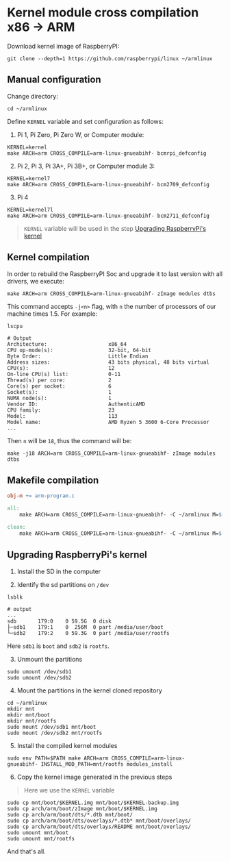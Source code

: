 # Kernel module cross compilation x86 -> ARM

Download kernel image of RaspberryPI:

```shell
git clone --depth=1 https://github.com/raspberrypi/linux ~/armlinux
```

## Manual configuration

Change directory:

```shell
cd ~/armlinux
```

Define `KERNEL` variable and set configuration as follows:

1. Pi 1, Pi Zero, Pi Zero W, or Computer module:

```shell
KERNEL=kernel
make ARCH=arm CROSS_COMPILE=arm-linux-gnueabihf- bcmrpi_defconfig
```

2. Pi 2, Pi 3, Pi 3A+, Pi 3B+, or Computer module 3:

```shell
KERNEL=kernel7
make ARCH=arm CROSS_COMPILE=arm-linux-gnueabihf- bcm2709_defconfig
```

3. Pi 4

```shell
KERNEL=kernel7l
make ARCH=arm CROSS_COMPILE=arm-linux-gnueabihf- bcm2711_defconfig
```

> `KERNEL` variable will be used in the step [Upgrading RaspberryPi's kernel](#Upgrading-RaspberryPis-kernel)

## Kernel compilation

In order to rebuild the RaspberryPI Soc and upgrade it to last version with all drivers, we execute:

```shell
make ARCH=arm CROSS_COMPILE=arm-linux-gnueabihf- zImage modules dtbs
```

This command accepts `-j<n>` flag, with `n` the number of processors of our machine times 1.5. For example:

```shell
lscpu

# Output
Architecture:                    x86_64
CPU op-mode(s):                  32-bit, 64-bit
Byte Order:                      Little Endian
Address sizes:                   43 bits physical, 48 bits virtual
CPU(s):                          12
On-line CPU(s) list:             0-11
Thread(s) per core:              2
Core(s) per socket:              6
Socket(s):                       1
NUMA node(s):                    1
Vendor ID:                       AuthenticAMD
CPU family:                      23
Model:                           113
Model name:                      AMD Ryzen 5 3600 6-Core Processor
...
```

Then `n` will be `18`, thus the command will be:

```shell
make -j18 ARCH=arm CROSS_COMPILE=arm-linux-gnueabihf- zImage modules dtbs
```

## Makefile compilation

```Makefile
obj-m += arm-program.c

all:
    make ARCH=arm CROSS_COMPILE=arm-linux-gnueabihf- -C ~/armlinux M=$(PWD) modules

clean:
    make ARCH=arm CROSS_COMPILE=arm-linux-gnueabihf- -C ~/armlinux M=$(PWD) clean
```

## Upgrading RaspberryPi's kernel

1. Install the SD in the computer

2. Identify the sd partitions on `/dev`

```shell
lsblk

# output
...
sdb       179:0    0 59.5G  0 disk
├─sdb1    179:1    0  256M  0 part /media/user/boot
└─sdb2    179:2    0 59.3G  0 part /media/user/rootfs
```

Here `sdb1` is `boot` and `sdb2` is `rootfs`.

3. Unmount the partitions

```shell
sudo umount /dev/sdb1
sudo umount /dev/sdb2
```

4. Mount the partitions in the kernel cloned repository

```shell
cd ~/armlinux
mkdir mnt
mkdir mnt/boot
mkdir mnt/rootfs
sudo mount /dev/sdb1 mnt/boot
sudo mount /dev/sdb2 mnt/rootfs
```

5. Install the compiled kernel modules

```shell
sudo env PATH=$PATH make ARCH=arm CROSS_COMPILE=arm-linux-
gnueabihf- INSTALL_MOD_PATH=mnt/rootfs modules_install
```

6. Copy the kernel image generated in the previous steps

> Here we use the `KERNEL` variable

```shell
sudo cp mnt/boot/$KERNEL.img mnt/boot/$KERNEL-backup.img
sudo cp arch/arm/boot/zImage mnt/boot/$KERNEL.img
sudo cp arch/arm/boot/dts/*.dtb mnt/boot/
sudo cp arch/arm/boot/dts/overlays/*.dtb* mnt/boot/overlays/
sudo cp arch/arm/boot/dts/overlays/README mnt/boot/overlays/
sudo umount mnt/boot
sudo umount mnt/rootfs
```

And that's all.
